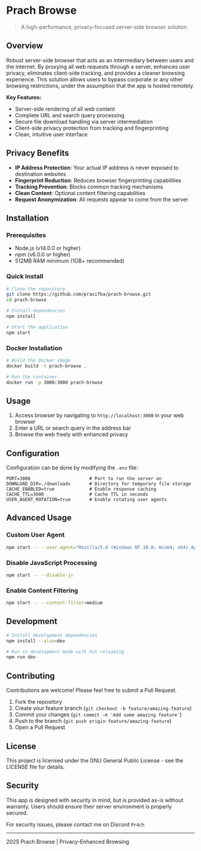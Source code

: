 # Prach Browse
> A high-performance, privacy-focused server-side browser solution

## Overview

Robust server-side browser that acts as an intermediary between users and the internet. By proxying all web requests through a server, enhances user privacy, eliminates client-side tracking, and provides a cleaner browsing experience. 
This solution allows users to bypass corporate or any other browsing restrictions, under the assumption that the app is hosted remotely.

**Key Features:**

- Server-side rendering of all web content
- Complete URL and search query processing
- Secure file download handling via server intermediation
- Client-side privacy protection from tracking and fingerprinting
- Clean, intuitive user interface

## Privacy Benefits

- **IP Address Protection**: Your actual IP address is never exposed to destination websites
- **Fingerprint Reduction**: Reduces browser fingerprinting capabilities
- **Tracking Prevention**: Blocks common tracking mechanisms
- **Clean Content**: Optional content filtering capabilities
- **Request Anonymization**: All requests appear to come from the server

## Installation

### Prerequisites

- Node.js (v14.0.0 or higher)
- npm (v6.0.0 or higher)
- 512MB RAM minimum (1GB+ recommended)

### Quick Install

```bash
# Clone the repository
git clone https://github.com/prasifka/prach-browse.git
cd prach-browse

# Install dependencies
npm install

# Start the application
npm start
```

### Docker Installation

```bash
# Build the Docker image
docker build -t prach-browse .

# Run the container
docker run -p 3000:3000 prach-browse
```

## Usage

1. Access browser by navigating to `http://localhost:3000` in your web browser
2. Enter a URL or search query in the address bar
3. Browse the web freely with enhanced privacy

## Configuration

Configuration can be done by modifying the `.env` file:

```
PORT=3000                      # Port to run the server on
DOWNLOAD_DIR=./downloads       # Directory for temporary file storage
CACHE_ENABLED=true             # Enable response caching
CACHE_TTL=3600                 # Cache TTL in seconds
USER_AGENT_ROTATION=true       # Enable rotating user agents
```

## Advanced Usage

### Custom User Agent

```bash
npm start -- --user-agent="Mozilla/5.0 (Windows NT 10.0; Win64; x64) AppleWebKit/537.36"
```

### Disable JavaScript Processing

```bash
npm start -- --disable-js
```

### Enable Content Filtering

```bash
npm start -- --content-filter=medium
```

## Development

```bash
# Install development dependencies
npm install --also=dev

# Run in development mode with hot reloading
npm run dev
```
## Contributing

Contributions are welcome! Please feel free to submit a Pull Request.

1. Fork the repository
2. Create your feature branch (`git checkout -b feature/amazing-feature`)
3. Commit your changes (`git commit -m 'Add some amazing feature'`)
4. Push to the branch (`git push origin feature/amazing-feature`)
5. Open a Pull Request

## License

This project is licensed under the GNU General Public License - see the LICENSE file for details.

## Security

This app is designed with security in mind, but is provided as-is without warranty. Users should ensure their server environment is properly secured.

For security issues, please contact me on Discord `Pr4ch`

---

2025 Prach Browse | Privacy-Enhanced Browsing
